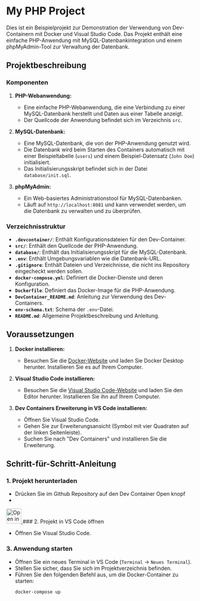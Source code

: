 # My PHP Project
 
Dies ist ein Beispielprojekt zur Demonstration der Verwendung von Dev-Containern mit Docker und Visual Studio Code. Das Projekt enthält eine einfache PHP-Anwendung mit MySQL-Datenbankintegration und einem phpMyAdmin-Tool zur Verwaltung der Datenbank.
 
## Projektbeschreibung
 
### Komponenten
 
 
1. **PHP-Webanwendung:**
   - Eine einfache PHP-Webanwendung, die eine Verbindung zu einer MySQL-Datenbank herstellt und Daten aus einer Tabelle anzeigt.
   - Der Quellcode der Anwendung befindet sich im Verzeichnis `src`.
 
2. **MySQL-Datenbank:**
   - Eine MySQL-Datenbank, die von der PHP-Anwendung genutzt wird.
   - Die Datenbank wird beim Starten des Containers automatisch mit einer Beispieltabelle (`users`) und einem Beispiel-Datensatz (`John Doe`) initialisiert.
   - Das Initialisierungsskript befindet sich in der Datei `database/init.sql`.
 
3. **phpMyAdmin:**
   - Ein Web-basiertes Administrationstool für MySQL-Datenbanken.
   - Läuft auf `http://localhost:8081` und kann verwendet werden, um die Datenbank zu verwalten und zu überprüfen.
 
### Verzeichnisstruktur
 
- **`.devcontainer/`**: Enthält Konfigurationsdateien für den Dev-Container.
- **`src/`**: Enthält den Quellcode der PHP-Anwendung.
- **`database/`**: Enthält das Initialisierungsskript für die MySQL-Datenbank.
- **`.env`**: Enthält Umgebungsvariablen wie die Datenbank-URL.
- **`.gitignore`**: Enthält Dateien und Verzeichnisse, die nicht ins Repository eingecheckt werden sollen.
- **`docker-compose.yml`**: Definiert die Docker-Dienste und deren Konfiguration.
- **`Dockerfile`**: Definiert das Docker-Image für die PHP-Anwendung.
- **`DevContainer_README.md`**: Anleitung zur Verwendung des Dev-Containers.
- **`env-schema.txt`**: Schema der `.env`-Datei.
- **`README.md`**: Allgemeine Projektbeschreibung und Anleitung.
 
## Voraussetzungen
 
1. **Docker installieren:**
   - Besuchen Sie die [Docker-Website](https://www.docker.com/products/docker-desktop) und laden Sie Docker Desktop herunter. Installieren Sie es auf Ihrem Computer.
 
2. **Visual Studio Code installieren:**
   - Besuchen Sie die [Visual Studio Code-Website](https://code.visualstudio.com/) und laden Sie den Editor herunter. Installieren Sie ihn auf Ihrem Computer.
 
3. **Dev Containers Erweiterung in VS Code installieren:**
   - Öffnen Sie Visual Studio Code.
   - Gehen Sie zur Erweiterungsansicht (Symbol mit vier Quadraten auf der linken Seitenleiste).
   - Suchen Sie nach "Dev Containers" und installieren Sie die Erweiterung.
 
## Schritt-für-Schritt-Anleitung
 
### 1. Projekt herunterladen
 
- Drücken Sie im Github Repository auf den Dev Container Open knopf
- 
 <a href="https://vscode.dev/redirect?url=vscode://ms-vscode-remote.remote-containers/cloneInVolume?url=https://github.com/Timonschool/M169-LB.git">
  <img 
    src="https://img.shields.io/badge/Open_in-DevContainer-blue?logo=visual-studio-code" 
    alt="Open in DevContainer" 
    height="40"
  >
</a>
### 2. Projekt in VS Code öffnen
 
- Öffnen Sie Visual Studio Code.
 
 
### 3. Anwendung starten
 
- Öffnen Sie ein neues Terminal in VS Code (`Terminal` -> `Neues Terminal`).
- Stellen Sie sicher, dass Sie sich im Projektverzeichnis befinden.
- Führen Sie den folgenden Befehl aus, um die Docker-Container zu starten:
  ```bash
  docker-compose up 

